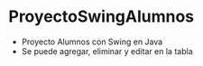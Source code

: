 # ProyectoSwingAlumnos

- Proyecto Alumnos con Swing en Java
-  Se puede agregar, eliminar y editar en la tabla
